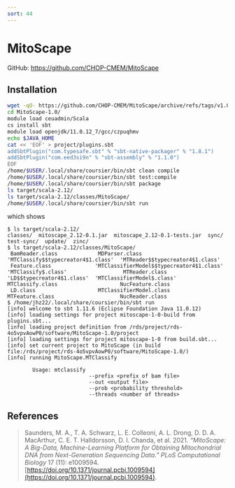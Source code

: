 ```yaml
---
sort: 44
---
```


# MitoScape

GitHub: <https://github.com/CHOP-CMEM/MitoScape>

## Installation

```bash
wget -qO- https://github.com/CHOP-CMEM/MitoScape/archive/refs/tags/v1.0.tar.gz | tar xvfz -
cd MitoScape-1.0/
module load ceuadmin/Scala
cs install sbt
module load openjdk/11.0.12_7/gcc/czpuqhmv
echo $JAVA_HOME
cat << 'EOF' > project/plugins.sbt
addSbtPlugin("com.typesafe.sbt" % "sbt-native-packager" % "1.8.1")
addSbtPlugin("com.eed3si9n" % "sbt-assembly" % "1.1.0")
EOF
/home/$USER/.local/share/coursier/bin/sbt clean compile
/home/$USER/.local/share/coursier/bin/sbt test:compile
/home/$USER/.local/share/coursier/bin/sbt package
ls target/scala-2.12/
ls target/scala-2.12/classes/MitoScape/
/home/$USER/.local/share/coursier/bin/sbt run
```

which shows

```
$ ls target/scala-2.12/
classes/  mitoscape_2.12-0.1.jar  mitoscape_2.12-0.1-tests.jar  sync/  test-sync/  update/  zinc/
$ ls target/scala-2.12/classes/MitoScape/
 BamReader.class             MDParser.class                            'MTClassify$$typecreator4$1.class'  'MTReader$$typecreator4$1.class'
 Feature.class              'MTClassifierModel$$typecreator4$1.class'  'MTClassify$.class'                  MTReader.class
'LD$$typecreator4$1.class'  'MTClassifierModel$.class'                  MTClassify.class                    NucFeature.class
 LD.class                    MTClassifierModel.class                    MTFeature.class                     NucReader.class
$ /home/jhz22/.local/share/coursier/bin/sbt run
[info] welcome to sbt 1.11.6 (Eclipse Foundation Java 11.0.12)
[info] loading settings for project mitoscape-1-0-build from plugins.sbt...
[info] loading project definition from /rds/project/rds-4o5vpvAowP0/software/MitoScape-1.0/project
[info] loading settings for project mitoscape-1-0 from build.sbt...
[info] set current project to MitoScape (in build file:/rds/project/rds-4o5vpvAowP0/software/MitoScape-1.0/)
[info] running MitoScape.MTClassify

        Usage: mtclassify
                          --prefix <prefix of bam file>
                          --out <output file>
                          --prob <probability threshold>
                          --threads <number of threads>

```

## References

> Saunders, M. A., T. A. Schwarz, L. E. Colleoni, A. L. Drong, D. D. A. MacArthur, C. E. T. Halldorsson, D. I. Chanda, et al. 2021. *“MitoScape: A Big-Data, Machine-Learning Platform for Obtaining Mitochondrial DNA from Next-Generation Sequencing Data.”* *PLoS Computational Biology* 17 (11): e1009594. [https://doi.org/10.1371/journal.pcbi.1009594](https://doi.org/10.1371/journal.pcbi.1009594).
